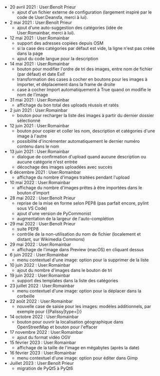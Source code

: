 * 20 avril 2021 : User:Benoît Prieur
  * ajout d'un fichier externe de configuration (largement inspiré par le code de User:Deansfa, merci à lui).
* 2 mai 2021 : User:Benoît Prieur
  * ajout d'une auto-suggestion des catégories (idée de User:Romainbar, merci à lui).
* 12 mai 2021 : User:Romainbar
  * support des adresses copiées depuis OSM
  * si la case des catégories par défaut est vide, la ligne n'est pas créée dans la page
  * ajout du code langue pour la description
* 14 mai 2021 : User:Romainbar
  * bouton pour modifier l'ordre de tri des images, entre nom de fichier (par défaut) et date Exif
  * transformation des cases à cocher en boutons pour les images à importer, et déplacement dans la frame de droite
  * case à cocher Import automatiquement à True quand on modifie le nom de l'image
* 31 mai 2021 : User:Romainbar
  * affichage du bon total des uploads réussis et ratés
* 2 juin 2021 : User:Romainbar
  * bouton pour recharger la liste des images à partir du dernier dossier sélectionné
* 12 juin 2021 : User:Romainbar
  * bouton pour copier et coller les nom, description et catégories d'une image à l'autre
  * possibilité d'incrémenter automatiquement le dernier numéro contenu dans le nom
* 13 juin 2021 : User:Romainbar
  * dialogue de confirmation d'upload quand aucune description ou aucune catégorie n'est entrée
  * décochage des images uploadées avec succès
* 6 décembre 2021 : User:Romainbar
  * affichage du nombre d'images traitées pendant l'upload
* 10 mai 2022 : User:Romainbar
  * affichage du nombre d'images prêtes à être importées dans le bouton d'import
* 28 mai 2022 : User:Benoît Prieur
  * reprise de la mise en forme selon PEP8 (pas parfait encore, pylint sous VS Code)
  * ajout d'une version de PyCommonist
  * augmentation de la largeur de l'auto-complétion
* 29 mai 2022 : User:Benoît Prieur
  * suite PEP8
  * contrôle de la non-utilisation du nom de fichier (localement et distant, sur Wikimedia Commons)
* 29 mai 2022 : User:Romainbar
  * affichage de l'image dans Preview (macOS) en cliquant dessus
* 6 juin 2022 : User:Romainbar
  * menu contextuel d'une image: option pour la supprimer de la liste
* 10 juin 2022 : User:Romainbar
  * ajout du nombre d'images dans le bouton de tri
* 19 juin 2022 : User:Romainbar
  * support des templates dans la liste des catégories
* 23 juillet 2022 : User:Romainbar
  * menu contextuel d'une image: option pour la déplacer dans la corbeille
* 22 août 2022 : User:Romainbar
  * nouvelle case de saisie pour les images: modèles additionnels, par exemple pour {{Palissy|type=|}}
* 14 octobre 2022 : User:Romainbar
  * bouton pour ouvrir la localisation géographique dans OpenStreetMap et bouton pour l'effacer
* 17 novembre 2022 : User:Romainbar
  * ajout du format vidéo OGV
* 15 février 2023 : User:Romainbar
  * affichage de la taille de l'image en mégabytes (après la date)
* 16 février 2023 : User:Romainbar
  * menu contextuel d'une image: option pour éditer dans Gimp
* Juillet 2023 : User:Benoît Prieur
  * migration de PyQt5 à PyQt6

